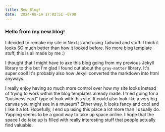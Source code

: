 ```yaml
---
title: New Blog!
date:  2024-08-14 17:02:51 -0700
---
```


### Hello from my new blog!

I decided to remake my site in Next.js and using Tailwind and stuff. I think it looks SO much better than how it looked before. No more blog template stuff, this is all made by me :)

I thought that I might have to axe this blog going from my previous Jekyll library to this but I'm glad I found out about the `gray-matter` library. It's super cool! It's probably also how Jekyll converted the markdown into html anyways.

I really enjoy having so much more control over how my site looks instead of trying to work within the blog templates already made. I tried going for a "business card" type of look with this site. It could also look like a very big canvas you might see in a museum? Either way, it looks fancy and cool and I like it a lot. Hopefully, I end up using this place a lot more than I usually do. Yapping seems to be a good way to take up space online. I hope that the space I do take up is filled with really interesting stuff that people actually find valuable.
